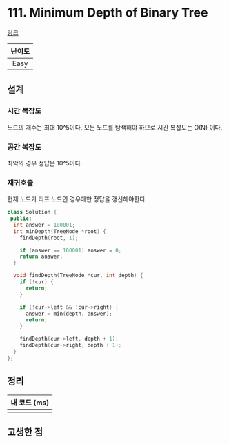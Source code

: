 # 111. Minimum Depth of Binary Tree

[링크](https://leetcode.com/problems/minimum-depth-of-binary-tree/)

| 난이도 |
| :----: |
|  Easy  |

## 설계

### 시간 복잡도

노드의 개수는 최대 10^5이다. 모든 노드를 탐색해야 하므로 시간 복잡도는 O(N) 이다.

### 공간 복잡도

최악의 경우 정답은 10^5이다.

### 재귀호출

현재 노드가 리프 노드인 경우에만 정답을 갱신해야한다.

```cpp
class Solution {
 public:
  int answer = 100001;
  int minDepth(TreeNode *root) {
    findDepth(root, 1);

    if (answer == 100001) answer = 0;
    return answer;
  }

  void findDepth(TreeNode *cur, int depth) {
    if (!cur) {
      return;
    }

    if (!cur->left && !cur->right) {
      answer = min(depth, answer);
      return;
    }

    findDepth(cur->left, depth + 1);
    findDepth(cur->right, depth + 1);
  }
};
```

## 정리

| 내 코드 (ms) |
| :----------: |
|              |

## 고생한 점

